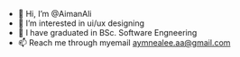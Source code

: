 - 👋 Hi, I’m @AimanAli
- 👀 I’m interested in ui/ux designing
- 🌱 I have graduated in BSc. Software Engneering
- 📫 Reach me through myemail aymnealee.aa@gmail.com

